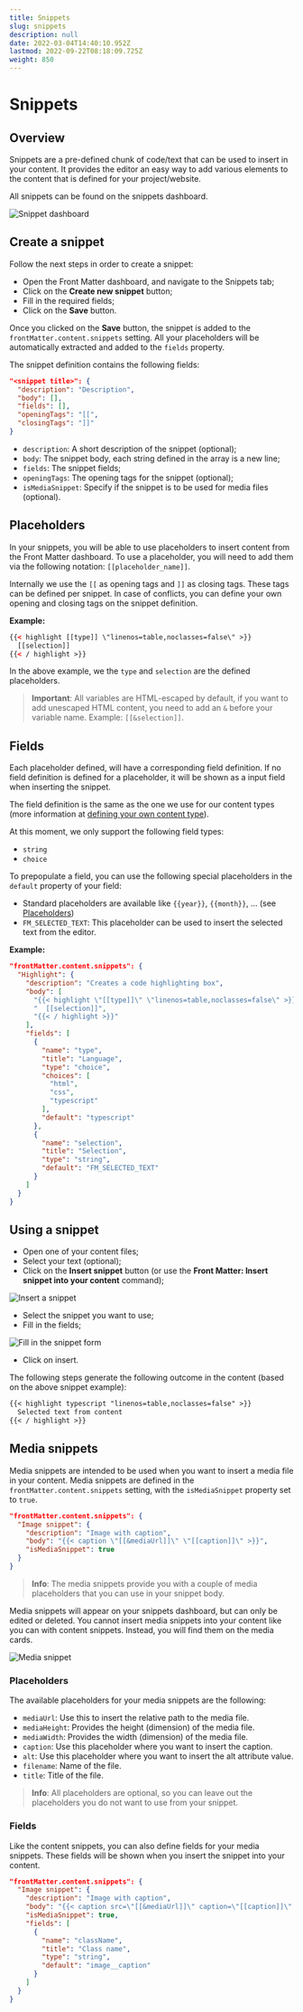 ```yaml
---
title: Snippets
slug: snippets
description: null
date: 2022-03-04T14:40:10.952Z
lastmod: 2022-09-22T08:18:09.725Z
weight: 850
---
```


# Snippets

## Overview

Snippets are a pre-defined chunk of code/text that can be used to insert in your content. It
provides the editor an easy way to add various elements to the content that is defined for your
project/website.

All snippets can be found on the snippets dashboard.

![Snippet dashboard][01]

## Create a snippet

Follow the next steps in order to create a snippet:

- Open the Front Matter dashboard, and navigate to the Snippets tab;
- Click on the **Create new snippet** button;
- Fill in the required fields;
- Click on the **Save** button.

Once you clicked on the **Save** button, the snippet is added to the `frontMatter.content.snippets`
setting. All your placeholders will be automatically extracted and added to the `fields` property.

The snippet definition contains the following fields:

```json
"<snippet title>": {
  "description": "Description",
  "body": [],
  "fields": [],
  "openingTags": "[[",
  "closingTags": "]]"
}
```

- `description`: A short description of the snippet (optional);
- `body`: The snippet body, each string defined in the array is a new line;
- `fields`: The snippet fields;
- `openingTags`: The opening tags for the snippet (optional);
- `isMediaSnippet`: Specify if the snippet is to be used for media files (optional).

## Placeholders

In your snippets, you will be able to use placeholders to insert content from the Front Matter
dashboard. To use a placeholder, you will need to add them via the following notation:
`[[placeholder_name]]`.

Internally we use the `[[` as opening tags and `]]` as closing tags. These tags can be defined per
snippet. In case of conflicts, you can define your own opening and closing tags on the snippet
definition.

**Example:**

```html
{{< highlight [[type]] \"linenos=table,noclasses=false\" >}}
  [[selection]]
{{< / highlight >}}
```

In the above example, we the `type` and `selection` are the defined placeholders.

> **Important**: All variables are HTML-escaped by default, if you want to add unescaped HTML
> content, you need to add an `&` before your variable name. Example: `[[&selection]]`.

## Fields

Each placeholder defined, will have a corresponding field definition. If no field definition is
defined for a placeholder, it will be shown as a input field when inserting the snippet.

The field definition is the same as the one we use for our content types (more information at
[defining your own content type][02]).

At this moment, we only support the following field types:

- `string`
- `choice`

To prepopulate a field, you can use the following special placeholders in the `default` property of
your field:

- Standard placeholders are available like `{{year}}`, `{{month}}`, ... (see [Placeholders][03])
- `FM_SELECTED_TEXT`: This placeholder can be used to insert the selected text from the editor.

**Example:**

```json
"frontMatter.content.snippets": {
  "Highlight": {
    "description": "Creates a code highlighting box",
    "body": [
      "{{< highlight \"[[type]]\" \"linenos=table,noclasses=false\" >}}",
      "  [[selection]]",
      "{{< / highlight >}}"
    ],
    "fields": [
      {
        "name": "type",
        "title": "Language",
        "type": "choice",
        "choices": [
          "html",
          "css",
          "typescript"
        ],
        "default": "typescript"
      },
      {
        "name": "selection",
        "title": "Selection",
        "type": "string",
        "default": "FM_SELECTED_TEXT"
      }
    ]
  }
}
```

## Using a snippet

- Open one of your content files;
- Select your text (optional);
- Click on the **Insert snippet** button (or use the **Front Matter: Insert snippet into your
  content** command);

![Insert a snippet][04]

- Select the snippet you want to use;
- Fill in the fields;

![Fill in the snippet form][05]

- Click on insert.

The following steps generate the following outcome in the content (based on the above snippet
example):

```markdown
{{< highlight typescript "linenos=table,noclasses=false" >}}
  Selected text from content
{{< / highlight >}}
```

## Media snippets

Media snippets are intended to be used when you want to insert a media file in your content. Media
snippets are defined in the `frontMatter.content.snippets` setting, with the `isMediaSnippet`
property set to `true`.

```json
"frontMatter.content.snippets": {
  "Image snippet": {
    "description": "Image with caption",
    "body": "{{< caption \"[[&mediaUrl]]\" \"[[caption]]\" >}}",
    "isMediaSnippet": true
  }
}
```

> **Info**: The media snippets provide you with a couple of media placeholders that you can use in
> your snippet body.

Media snippets will appear on your snippets dashboard, but can only be edited or deleted. You cannot
insert media snippets into your content like you can with content snippets. Instead, you will find
them on the media cards.

![Media snippet][06]

### Placeholders

The available placeholders for your media snippets are the following:

- `mediaUrl`: Use this to insert the relative path to the media file.
- `mediaHeight`: Provides the height (dimension) of the media file.
- `mediaWidth`: Provides the width (dimension) of the media file.
- `caption`: Use this placeholder where you want to insert the caption.
- `alt`: Use this placeholder where you want to insert the alt attribute value.
- `filename`: Name of the file.
- `title`: Title of the file.

> **Info**: All placeholders are optional, so you can leave out the placeholders you do not want to
> use from your snippet.

### Fields

Like the content snippets, you can also define fields for your media snippets. These fields will be
shown when you insert the snippet into your content.

<!-- markdownlint-disable MD013 -->
```json
"frontMatter.content.snippets": {
  "Image snippet": {
    "description": "Image with caption",
    "body": "{{< caption src=\"[[&mediaUrl]]\" caption=\"[[caption]]\" class=\"[[className]]\" >}}",
    "isMediaSnippet": true,
    "fields": [
      {
        "name": "className",
        "title": "Class name",
        "type": "string",
        "default": "image__caption"
      }
    ]
  }
}
```
<!-- markdownlint-enable MD013 -->

<!-- Link References -->
[01]: /releases/v7.0.0/snippet-dashboard.png
[02]: /docs/content-creation/content-types#define-your-own-type
[03]: /docs/content-creation/placeholders
[04]: /releases/v7.0.0/insert-snippet.png
[05]: /releases/v7.0.0/insert-snippet-form.png
[06]: /releases/v7.3.0/media-snippets.png
